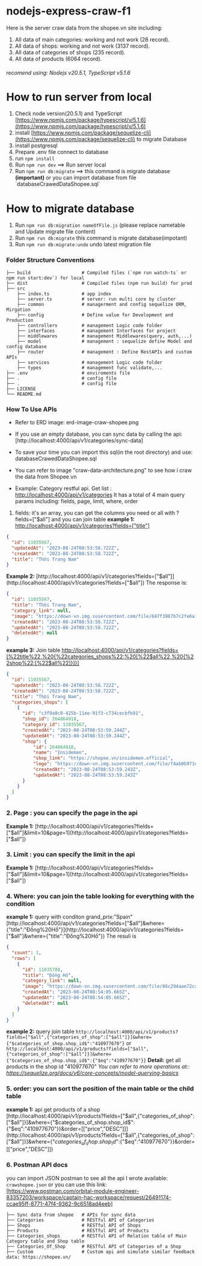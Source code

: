 # nodejs-express-craw-f1

Here is the server craw data from the shopee.vn site including:

1. All data of main categories: working and not work (28 record).
2. All data of shops: working and not work (3137 record).
3. All data of categories of shops (235 record).
4. All data of products (6064 record).

###### recomend using: Nodejs v20.5.1, TypeScript v5.1.6

# How to run server from local

1. Check node version(20.5.1) and TypeScript [https://www.npmjs.com/package/typescript/v/5.1.6](https://www.npmjs.com/package/typescript/v/5.1.6)
2. install [https://www.npmjs.com/package/sequelize-cli](https://www.npmjs.com/package/sequelize-cli) to migrate Database
3. install postgresql
4. Prepare .env file connect to database
5. run `npm install`
6. Run `npm run dev` ==> Run server local
7. Run `npm run db:migrate` ==> this command is migrate database **(important)** or you can import database from file &#96;databaseCrawedDataShopee.sql&#96;

# How to migrate database

1. Run `npm run db:migration nameOfFile.js` (please replace nametable and Update migrate file content)
2. Run `npm run db:migrate` this command is migrate database(impotant)
3. Run `npm run db:migrate:undo` undo latest migration file

### Folder Structure Conventions

    ├── build                   # Compiled files (`npm run watch-ts` or npm run start:dev`) for local
    ├── dist                    # Compiled files (npm run build) for prod
    ├── src
        ├── index.ts            # app index
        ├── server.ts           # server: run multi core by cluster
        ├── common              # managerment and config sequelize ORM, Mirgation
        ├── config              # Define value for Development and Production
        ├── controllers         # management Logic code folder
        ├── interfaces          # management Interfaces for project
        ├── middlewares         # management Middlewares(query, auth,...)
        ├── model               # management : sequelize define Model and config database
        ├── router              # management : Define RestAPIs and custom APIs
        ├── services            # management Logic code folder
        ├── types               # management func validate,...
    ├── .env                    # enviroments file
    ├── .                       # config file
    ├── .                       # config file
    ├── LICENSE
    └── README.md

### How To Use APIs

- Refer to ERD image: erd-image-craw-shopee.png
- If you use an empty database, you can sync data by calling the api: [http://localhost:4000/api/v1/categories/sync-data]
- To save your time you can import this sql(in the root directory) and use: databaseCrawedDataShopee.sql
- You can refer to image "craw-data-architecture.png" to see how i craw the data from Shopee.vn

- Example: Category restful api.
  Get list : [http://localhost:4000/api/v1/categories](http://localhost:4000/api/v1/categories)
  It has a total of 4 main query params including: fields, page, limit, where, order

1. fields: it's an array, you can get the columns you need or all with ?fields=["$all"] and you can join table
   **example 1:** [http://localhost:4000/api/v1/categories?fields=["title"]](http://localhost:4000/api/v1/categories?fields=["title"])

```json
{
  "id": 11035567,
  "updatedAt": "2023-08-24T08:53:58.722Z",
  "createdAt": "2023-08-24T08:53:58.722Z",
  "title": "Thời Trang Nam"
}
```

**Example 2:** [http://localhost:4000/api/v1/categories?fields=["$all"]](http://localhost:4000/api/v1/categories?fields=["$all"])
The response is:

```json
{
  "id": 11035567,
  "title": "Thời Trang Nam",
  "category_link": null,
  "image": "https://down-vn.img.susercontent.com/file/687f3967b7c2fe6a134a2c11894eea4b",
  "createdAt": "2023-08-24T08:53:58.722Z",
  "updatedAt": "2023-08-24T08:53:58.722Z",
  "deletedAt": null
}
```

**example 3:** Join table [http://localhost:4000/api/v1/categories?fields=[%22title%22,%20{%22categories_shops%22:%20[%22$all%22,%20{%22shop%22:[%22$all%22]}]}]](http://localhost:4000/api/v1/categories?fields=[%22title%22,%20{%22categories_shops%22:%20[%22$all%22,%20{%22shop%22:[%22$all%22]}]}])

```json
{
  "id": 11035567,
  "updatedAt": "2023-08-24T08:53:58.722Z",
  "createdAt": "2023-08-24T08:53:58.722Z",
  "title": "Thời Trang Nam",
  "categories_shops": [
    {
      "id": "c3f9a8c0-425b-11ee-91f3-c734cecbfb91",
      "shop_id": 264864918,
      "category_id": 11035567,
      "createdAt": "2023-08-24T08:53:59.244Z",
      "updatedAt": "2023-08-24T08:53:59.244Z",
      "shop": {
          "id": 264864918,
          "name": "Insidemen",
          "shop_link": "https://shopee.vn/insidemen.official",
          "logo": "https://down-vn.img.susercontent.com/file/f4ab0b971d102ca26651885499ba7d40",
          "createdAt": "2023-08-24T08:53:59.243Z",
          "updatedAt": "2023-08-24T08:53:59.243Z"
      }
    }
  ]
}
```

### 2. Page : you can specify the page in the api

**Example 1:** [http://localhost:4000/api/v1/categories?fields=["$all"]&limit=10&page=1](http://localhost:4000/api/v1/categories?fields=["$all"])

### 3. Limit : you can specify the limit in the api

**Example 1:** [http://localhost:4000/api/v1/categories?fields=["$all"]&limit=10&page=1](http://localhost:4000/api/v1/categories?fields=["$all"])

### 4. Where: you can join the table looking for everything with the condition

**example 1:** query with conditon grand_prix:"Spain"
[http://localhost:4000/api/v1/categories?fields=["$all"]&where={"title":"Đồng%20Hồ"}](http://localhost:4000/api/v1/categories?fields=["$all"]&where={"title":"Đồng%20Hồ"})
The resuli is

```json
{
  "count": 1,
  "rows": [
    {
      "id": 11035788,
      "title": "Đồng Hồ",
      "category_link": null,
      "image": "https://down-vn.img.susercontent.com/file/86c294aae72ca1db5f541790f7796260",
      "createdAt": "2023-08-24T08:54:05.665Z",
      "updatedAt": "2023-08-24T08:54:05.665Z",
      "deletedAt": null
    }
  ]
}
```

**example 2:** query join table
`http://localhost:4000/api/v1/products?fields=["$all",{"categories_of_shop":["$all"]}]&where={"$categories_of_shop.shop_id$":"410977670"}`
or
`http://localhost:4000/api/v1/products?fields=["$all",{"categories_of_shop":["$all"]}]&where={"$categories_of_shop.shop_id$":{"$eq":"410977670"}}`
**Detail:** get all products in the shop id "410977670"
_You can refer to more operations at:: https://sequelize.org/docs/v6/core-concepts/model-querying-basics_

### 5. order: you can sort the position of the main table or the child table

**example 1:** api get products of a shop
[http://localhost:4000/api/v1/products?fields=["$all",{"categories_of_shop":["$all"]}]&where={"$categories_of_shop.shop_id$":{"$eq":"410977670"}}&order=[["price","DESC"]]](http://localhost:4000/api/v1/products?fields=["$all",{"categories_of_shop":["$all"]}]&where={"$categories_of_shop.shop_id$":{"$eq":"410977670"}}&order=[["price","DESC"]])

### 6. Postman API docs

you can import JSON postman to see all the api I wrote available:
`crawshopee.json`
or you can use this link:
[https://www.postman.com/orbital-module-engineer-83357203/workspace/captain-hac-workspace/request/26491174-ccae95ff-8771-47f4-9362-9c6518ad4eeb]

    ├── Sync data from shopee   # APIs for sync data
    ├── Categories              # RESTful API of Categories
    ├── Shops                   # RESTful API of Shops
    ├── Products                # RESTful API of Products
    ├── Categories_shops        # RESTful API of Relation table of Main Category table and Shop table
    ├── Categories_Of_Shop      # RESTful API of Categories of a Shop
    ├── Custom                  # Custom api and simulate similar feedback data: https://shopee.vn/


